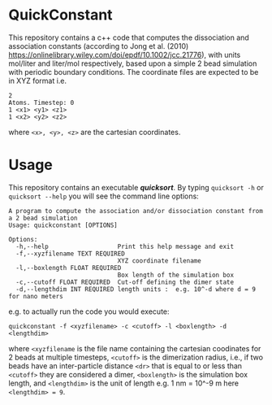 # QuickConstant

This repository contains a c++ code that computes the dissociation and association constants (according to Jong et al. (2010) https://onlinelibrary.wiley.com/doi/epdf/10.1002/jcc.21776), with units mol/liter and liter/mol respectively, based upon a simple 2 bead simulation with periodic boundary conditions. The coordinate files are expected to be in XYZ format i.e.
```
2
Atoms. Timestep: 0
1 <x1> <y1> <z1>
1 <x2> <y2> <z2>
```
where `<x>, <y>, <z>` are the cartesian coordinates.

# Usage

This repository contains an executable ***quicksort***. By typing `quicksort -h` or `quicksort --help` you will see the command line options:
```
A program to compute the association and/or dissociation constant from a 2 bead simulation
Usage: quickconstant [OPTIONS]

Options:
  -h,--help                   Print this help message and exit
  -f,--xyzfilename TEXT REQUIRED
                              XYZ coordinate filename
  -l,--boxlength FLOAT REQUIRED
                              Box length of the simulation box
  -c,--cutoff FLOAT REQUIRED  Cut-off defining the dimer state
  -d,--lengthdim INT REQUIRED length units :  e.g. 10^-d where d = 9 for nano meters
```
e.g. to actually run the code you would execute:
```
quickconstant -f <xyzfilename> -c <cutoff> -l <boxlength> -d <lengthdim>
```
where `<xyzfilename` is the file name containing the cartesian coodinates for 2 beads at multiple timesteps, `<cutoff>` is the dimerization radius, i.e., if two beads have an inter-particle distance `<dr>` that is equal to or less than `<cutoff>` they are considered a dimer, `<boxlength>` is the simulation box length, and `<lengthdim>` is the unit of length e.g. 1 nm = 10^-9 m here `<lengthdim> = 9`.
